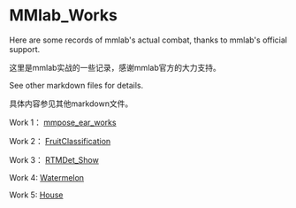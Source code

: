 # MMlab_Works
Here are some records of mmlab's actual combat, thanks to mmlab's official support.

这里是mmlab实战的一些记录，感谢mmlab官方的大力支持。



See other markdown files for details.

具体内容参见其他markdown文件。

Work 1：
[mmpose_ear_works](mmpose_ear_works.md)

Work 2：
[FruitClassification](FruitClassification.md)

Work 3：
[RTMDet_Show](RTMDet_Show.md)

Work 4:
[Watermelon](Work04.md)

Work 5:
[House](Work05.md)
